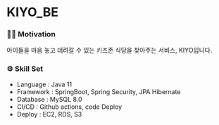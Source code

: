 # KIYO_BE
### 💪🏻 Motivation
아이들을 마음 놓고 데려갈 수 있는 키즈존 식당을 찾아주는 서비스, KIYO입니다.

### ⚙ Skill Set
- Language : Java 11
- Framework : SpringBoot, Spring Security, JPA Hibernate
- Database : MySQL 8.0
- CI/CD : Github actions, code Deploy
- Deploy : EC2, RDS, S3